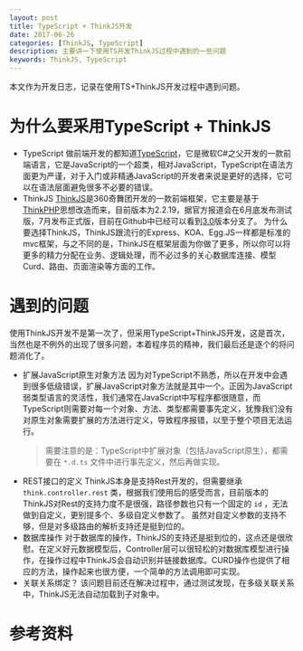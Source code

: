 ```yaml
---
layout: post
title: TypeScript + ThinkJS开发
date: 2017-06-26
categories: [ThinkJS, TypeScript]
description: 主要讲一下使用TS开发ThinkJS过程中遇到的一些问题
keywords: ThinkJS, TypeScript
---
```



本文作为开发日志，记录在使用TS+ThinkJS开发过程中遇到问题。

# 为什么要采用TypeScript + ThinkJS

* TypeScript
    做前端开发的都知道[TypeScript](http://www.typescriptlang.org)，它是微软C#之父开发的一款前端语言，它是JavaScript的一个超类，相对JavaScript，TypeScript在语法方面更为严谨，对于入门或非精通JavaScript的开发者来说是更好的选择，它可以在语法层面避免很多不必要的错误。
* ThinkJS
    [ThinkJS](http://thinkjs.org)是360奇舞团开发的一款前端框架，它主要是基于[ThinkPHP](http://www.thinkphp.cn)思想改造而来，目前版本为2.2.19，据官方报道会在6月底发布测试版，7月发布正式版，目前在Github中已经可以看到[3.0](https://github.com/thinkjs/thinkjs/tree/3.0)版本分支了。
    为什么要选择ThinkJS，ThinkJS跟流行的Express、KOA、Egg.JS一样都是标准的mvc框架，与之不同的是，ThinkJS在框架层面为你做了更多，所以你可以将更多的精力分配在业务、逻辑处理，而不必过多的关心数据库连接、模型Curd、路由、页面渲染等方面的工作。

# 遇到的问题

使用ThinkJS开发不是第一次了，但采用TypeScript+ThinkJS开发，这是首次，当然也是不例外的出现了很多问题，本着程序员的精神，我们最后还是逐个的将问题消化了。

* 扩展JavaScript原生对象方法
    因为对TypeScript不熟悉，所以在开发中会遇到很多低级错误，扩展JavaScript对象方法就是其中一个。正因为JavaScript弱类型语言的灵活性，我们通常在JavaScript中写程序都很随意，而TypeScript则需要对每一个对象、方法、类型都需要事先定义，犹豫我们没有对原生对象需要扩展的方法进行定义，导致程序报错，以至于整个项目无法运行。
    > 需要注意的是：TypeScript中扩展对象（包括JavaScript原生），都需要在 `*.d.ts` 文件中进行事先定义，然后再做实现。
* REST接口的定义
    ThinkJS本身是支持Rest开发的，但需要继承 `think.controller.rest` 类，根据我们使用后的感受而言，目前版本的ThinkJS对Rest的支持力度不是很强，路径参数也只有一个固定的 `id` ，无法做到自定义，更别提多个、多级自定义参数了。
    虽然对自定义参数的支持不够，但是对多级路由的解析支持还是挺到位的。
* 数据库操作
    对于数据库的操作，ThinkJS的支持还是挺到位的，这点还是很欣慰。在定义好元数据模型后，Controller层可以很轻松的对数据库模型进行操作，在操作过程中ThinkJS会自动识别并链接数据库。CURD操作也提供了相应的方法，操作起来也很方便，一个简单的方法调用即可实现。
* 关联关系绑定？
    该问题目前还在解决过程中，通过测试发现，在多级关联关系中，ThinkJS无法自动加载到子对象中。

# 参考资料


